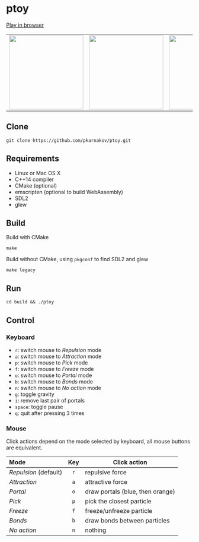 # ptoy

[Play in browser](https://pkarnakov.github.io/ptoy/ptoy.html)

|   |   |   |
|:---:|:---:|:---:|
|<img src="https://pkarnakov.github.io/ptoy/images/screenshot0.png" width="200">|<img src="https://pkarnakov.github.io/ptoy/images/screenshot1.png" width="200">|<img src="https://pkarnakov.github.io/ptoy/images/screenshot2.png" width="200">|

## Clone

    git clone https://github.com/pkarnakov/ptoy.git

## Requirements

* Linux or Mac OS X
* C++14 compiler
* CMake (optional)
* emscripten (optional to build WebAssembly)
* SDL2
* glew

## Build

Build with CMake

```
make
```

Build without CMake, using `pkgconf` to find SDL2 and glew

```
make legacy
```

## Run

```
cd build && ./ptoy
```

## Control

### Keyboard

* `r`: switch mouse to *Repulsion* mode
* `a`: switch mouse to *Attraction* mode
* `p`: switch mouse to *Pick* mode
* `f`: switch mouse to *Freeze* mode
* `o`: switch mouse to *Portal* mode
* `b`: switch mouse to *Bonds* mode
* `n`: switch mouse to *No action* mode
* `g`: toggle gravity
* `i`: remove last pair of portals
* `space`: toggle pause
* `q`: quit after pressing 3 times

### Mouse

Click actions depend on the mode selected by keyboard,
all mouse buttons are equivalent.

Mode|Key|Click action
:---|:---:|---
*Repulsion* (default) |`r`| repulsive force
*Attraction* |`a`| attractive force
*Portal*  |`o`| draw portals (blue, then orange)
*Pick*  |`p`| pick the closest particle
*Freeze* |`f`| freeze/unfreeze particle
*Bonds*  |`b`| draw bonds between particles
*No action* |`n`| nothing
